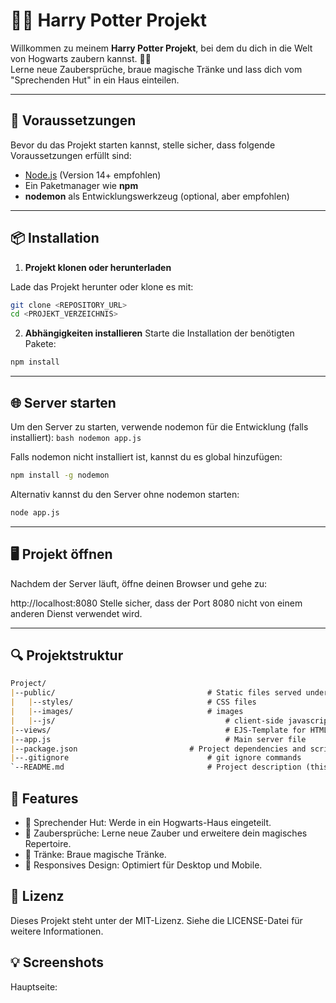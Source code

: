 # 🧙‍♂️ Harry Potter Projekt  

Willkommen zu meinem **Harry Potter Projekt**, bei dem du dich in die Welt von Hogwarts zaubern kannst. 🎩✨  
Lerne neue Zaubersprüche, braue magische Tränke und lass dich vom "Sprechenden Hut" in ein Haus einteilen.  

---

## 🚀 **Voraussetzungen**

Bevor du das Projekt starten kannst, stelle sicher, dass folgende Voraussetzungen erfüllt sind:  

- [Node.js](https://nodejs.org/) (Version 14+ empfohlen)  
- Ein Paketmanager wie **npm**  
- **nodemon** als Entwicklungswerkzeug (optional, aber empfohlen)  

---

## 📦 **Installation**

1. **Projekt klonen oder herunterladen**  

Lade das Projekt herunter oder klone es mit:  
```bash
git clone <REPOSITORY_URL>
cd <PROJEKT_VERZEICHNIS>
```

2. **Abhängigkeiten installieren**
Starte die Installation der benötigten Pakete:
```bash
npm install
```

---

## 🌐 **Server starten**

Um den Server zu starten, verwende nodemon für die Entwicklung (falls installiert):
	```bash
  nodemon app.js
	```

Falls nodemon nicht installiert ist, kannst du es global hinzufügen:

```bash
npm install -g nodemon
```

Alternativ kannst du den Server ohne nodemon starten:

```bash
node app.js
```

---

## 🖥️ **Projekt öffnen**

Nachdem der Server läuft, öffne deinen Browser und gehe zu:

http://localhost:8080
Stelle sicher, dass der Port 8080 nicht von einem anderen Dienst verwendet wird.

---

## 🔍 **Projektstruktur**

```md
Project/
|--public/									# Static files served under express.static()
|	|--styles/								# CSS files
|	|--images/								# images
|	|--js/										# client-side javascript
|--views/										# EJS-Template for HTML
|--app.js										# Main server file
|--package.json							# Project dependencies and scripts
|--.gitignore								# git ignore commands
`--README.md								# Project description (this file)
```

## 🧪 **Features**

- 🎩 Sprechender Hut: Werde in ein Hogwarts-Haus eingeteilt.
- 📜 Zaubersprüche: Lerne neue Zauber und erweitere dein magisches Repertoire.
- 🧪 Tränke: Braue magische Tränke.
- 📱 Responsives Design: Optimiert für Desktop und Mobile.

## 📄 **Lizenz**

Dieses Projekt steht unter der MIT-Lizenz. Siehe die LICENSE-Datei für weitere Informationen.

## 💡 **Screenshots**

Hauptseite: